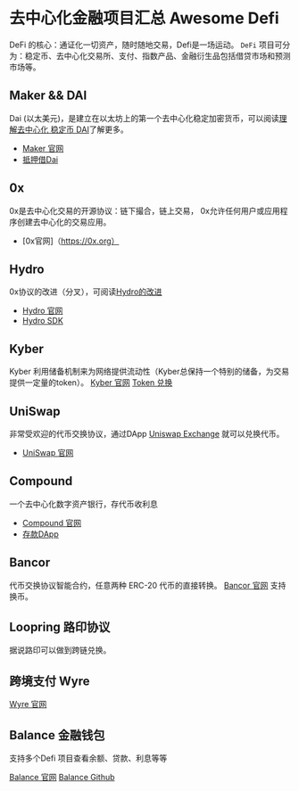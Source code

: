# 去中心化金融项目汇总 Awesome Defi


DeFi 的核心：通证化一切资产，随时随地交易，Defi是一场运动。
`DeFi` 项目可分为：稳定币、去中心化交易所、支付、指数产品、金融衍生品包括借贷市场和预测市场等。

## Maker && DAI

Dai (以太美元)，是建立在以太坊上的第一个去中心化稳定加密货币，可以阅读[理解去中心化 稳定币 DAI](https://learnblockchain.cn/2019/03/19/understand_dai/)了解更多。

* [Maker 官网](https://makerdao.com/zh-CN/)
* [抵押借Dai](https://cdp.makerdao.com/)

## 0x

0x是去中心化交易的开源协议：链下撮合，链上交易， 0x允许任何用户或应用程序创建去中心化的交易应用。

* [0x官网]（https://0x.org）

## Hydro 

0x协议的改进（分叉），可阅读[Hydro的改进](https://learnblockchain.cn/2019/04/13/defi-hydro/)

* [Hydro 官网](https://hydroprotocol.io)
* [Hydro SDK](https://github.com/HydroProtocol/hydro-sdk)

## Kyber

Kyber 利用储备机制来为网络提供流动性（Kyber总保持一个特别的储备，为交易提供一定量的token）。
[Kyber 官网](https://kyber.network)
[Token 兑换](https://kyberswap.com/)


## UniSwap

非常受欢迎的代币交换协议，通过DApp  [Uniswap Exchange](https://uniswap.exchange/) 就可以兑换代币。

* [UniSwap 官网](https://uniswap.io/)


## Compound
一个去中心化数字资产银行，存代币收利息

* [Compound 官网](https://compound.finance)
* [存款DApp](https://app.compound.finance/)

## Bancor

代币交换协议智能合约，任意两种 ERC-20 代币的直接转换。
[Bancor 官网](https://www.bancor.network) 支持换币。

## Loopring 路印协议
据说路印可以做到跨链兑换。

## 跨境支付 Wyre
[Wyre 官网](https://www.sendwyre.com)

##  Balance 金融钱包
支持多个Defi 项目查看余额、贷款、利息等等

[Balance 官网](https://balance.io/)
[Balance Github](https://github.com/balance-io/)

